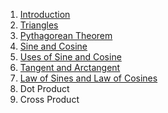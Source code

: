 1. [Introduction](chapter_01.md)
2. [Triangles](chapter_02.md)
3. [Pythagorean Theorem](chapter_03.md)
4. [Sine and Cosine](chapter_04.md)
5. [Uses of Sine and Cosine](chapter_05.md)
6. [Tangent and Arctangent](chapter_06.md)
7. [Law of Sines and Law of Cosines](chapter_07.md)
8. Dot Product
9. Cross Product
